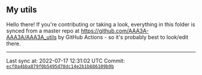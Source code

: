 ## My utils

Hello there! If you're contributing or taking a look, everything in this folder
is synced from a master repo at https://github.com/AAA3A-AAA3A/AAA3A_utils by GitHub Actions -
so it's probably best to look/edit there.

---

Last sync at: 2022-07-17 12:31:02 UTC
Commit: [`ecf0a4bba879f0b5495d78dc14e2b1b686109b9b`](https://github.com/AAA3A-AAA3A/AAA3A_utils/commit/ecf0a4bba879f0b5495d78dc14e2b1b686109b9b)

